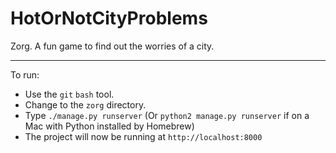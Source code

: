 HotOrNotCityProblems
====================

Zorg. A fun game to find out the worries of a city.

---

To run:

 - Use the `git` `bash` tool.
 - Change to the `zorg` directory.
 - Type `./manage.py runserver` (Or `python2 manage.py runserver` if on a Mac with Python installed by Homebrew)
 - The project will now be running at `http://localhost:8000`
 
 

